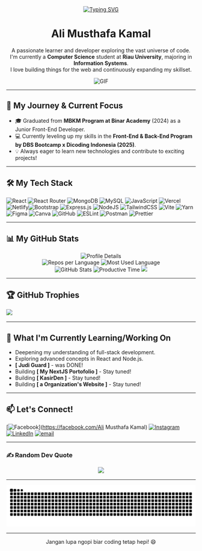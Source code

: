 <div align="center">
<a href="https://git.io/typing-svg"><img src="https://readme-typing-svg.demolab.com?font=Fascinate+Inline&size=42&pause=1000&color=F7D44A&center=true&vCenter=true&width=720&height=72&lines=WELCOME+TO+MY+GITHUB+PROFILE" alt="Typing SVG" /></a>  
  <h1><b>Ali Musthafa Kamal</b></h1>
  <p>
    A passionate learner and developer exploring the vast universe of code. <br />
    I'm currently a <strong>Computer Science</strong> student at <strong>Riau University</strong>, majoring in <strong>Information Systems</strong>. <br />
    I love building things for the web and continuously expanding my skillset.
  </p>

![GIF](https://media1.giphy.com/media/v1.Y2lkPTc5MGI3NjExa3JpdGp6aXF1cnd5MW5oMHBzazhjajNsYXZrc3FwOWx0eGVuNHRvZCZlcD12MV9pbnRlcm5hbF9naWZfYnlfaWQmY3Q9Zw/l4JyOCNEfXvVYEqB2/giphy.gif)
</div>

---

## 🚀 My Journey & Current Focus

- 🎓 Graduated from **MBKM Program at Binar Academy** (2024) as a Junior Front-End Developer.  
- 💻 Currently leveling up my skills in the **Front-End & Back-End Program by DBS Bootcamp x Dicoding Indonesia (2025)**.  
- 💡 Always eager to learn new technologies and contribute to exciting projects!

---

## 🛠️ My Tech Stack

![React](https://img.shields.io/badge/react-%2320232a.svg?style=flat&logo=react&logoColor=%2361DAFB) ![React Router](https://img.shields.io/badge/React_Router-CA4245?style=flat&logo=react-router&logoColor=white) ![MongoDB](https://img.shields.io/badge/MongoDB-%234ea94b.svg?style=flat&logo=mongodb&logoColor=white) ![MySQL](https://img.shields.io/badge/mysql-4479A1.svg?style=flat&logo=mysql&logoColor=white) ![JavaScript](https://img.shields.io/badge/javascript-%23323330.svg?style=flat&logo=javascript&logoColor=%23F7DF1E) ![Vercel](https://img.shields.io/badge/vercel-%23000000.svg?style=flat&logo=vercel&logoColor=white) ![Netlify](https://img.shields.io/badge/netlify-%23000000.svg?style=flat&logo=netlify&logoColor=#00C7B7)![Bootstrap](https://img.shields.io/badge/bootstrap-%238511FA.svg?style=flat&logo=bootstrap&logoColor=white) ![Express.js](https://img.shields.io/badge/express.js-%23404d59.svg?style=flat&logo=express&logoColor=%2361DAFB) ![NodeJS](https://img.shields.io/badge/node.js-6DA55F?style=flat&logo=node.js&logoColor=white) ![TailwindCSS](https://img.shields.io/badge/tailwindcss-%2338B2AC.svg?style=flat&logo=tailwind-css&logoColor=white) ![Vite](https://img.shields.io/badge/vite-%23646CFF.svg?style=flat&logo=vite&logoColor=white) ![Yarn](https://img.shields.io/badge/yarn-%232C8EBB.svg?style=flat&logo=yarn&logoColor=white) ![Figma](https://img.shields.io/badge/figma-%23F24E1E.svg?style=flat&logo=figma&logoColor=white) ![Canva](https://img.shields.io/badge/Canva-%2300C4CC.svg?style=flat&logo=Canva&logoColor=white) ![GitHub](https://img.shields.io/badge/github-%23121011.svg?style=flat&logo=github&logoColor=white) ![ESLint](https://img.shields.io/badge/ESLint-4B3263?style=flat&logo=eslint&logoColor=white) ![Postman](https://img.shields.io/badge/Postman-FF6C37?style=flat&logo=postman&logoColor=white) ![Prettier](https://img.shields.io/badge/prettier-%23F7B93E.svg?style=flat&logo=prettier&logoColor=black)

---

## 📊 My GitHub Stats

<div align="center">
  <img src="https://github-profile-summary-cards.vercel.app/api/cards/profile-details?username=kamaldev10&theme=moonlight" alt="Profile Details" />
</div>

<div align="center">
  <img src="https://github-profile-summary-cards.vercel.app/api/cards/repos-per-language?username=kamaldev10&theme=moonlight" alt="Repos per Language" />
  <img src="https://github-profile-summary-cards.vercel.app/api/cards/most-commit-language?username=kamaldev10&theme=moonlight" alt="Most Used Language" />
</div>

<div align="center">
  <img src="https://github-profile-summary-cards.vercel.app/api/cards/stats?username=kamaldev10&theme=moonlight" alt="GitHub Stats" />
  <img src="https://github-profile-summary-cards.vercel.app/api/cards/productive-time?username=kamaldev10&theme=moonlight&utcOffset=7" alt="Productive Time" />
<img src="https://nirzak-streak-stats.vercel.app/?user=kamaldev10&theme=aura-dark&hide_border=true"/>
  
</div>

---

## 🏆 GitHub Trophies
![](https://github-profile-trophy.vercel.app/?username=kamaldev10&theme=radical&no-frame=true&no-bg=false&margin-w=4)

---

## 🌱 What I'm Currently Learning/Working On

- Deepening my understanding of full-stack development.
- Exploring advanced concepts in React and Node.js.
- **[ Judi Guard ]** - was DONE!
- Building **[ My NextJS Portofolio ]** - Stay tuned!
- Building **[ KasirDen ]** - Stay tuned!
- Building **[ a Organization's Website ]** - Stay tuned!

---

## 📫 Let's Connect!
[![Facebook](https://img.shields.io/badge/Facebook-%231877F2.svg?logo=Facebook&logoColor=white)](https://facebook.com/Ali Musthafa Kamal) [![Instagram](https://img.shields.io/badge/Instagram-%23E4405F.svg?logo=Instagram&logoColor=white)](https://instagram.com/alimusthafa10) [![LinkedIn](https://img.shields.io/badge/LinkedIn-%230077B5.svg?logo=linkedin&logoColor=white)](https://linkedin.com/in/alimusthafakamal) [![email](https://img.shields.io/badge/Email-D14836?logo=gmail&logoColor=white)](mailto:alimusthafakamal@gmail.com) 

---

### ✍️ Random Dev Quote
<p  align="center">
<img src="https://quotes-github-readme.vercel.app/api?type=horizontal&theme=radical"> 
</p>

---
<p align="center">
  <img src="https://raw.githubusercontent.com/kamaldev10/kamaldev10/output/github-contribution-grid-snake.svg" alt="Snake animation" />
</p>

---
<div align="center">
  <p>Jangan lupa ngopi biar coding tetap hepi! 😄</p>
</div>
